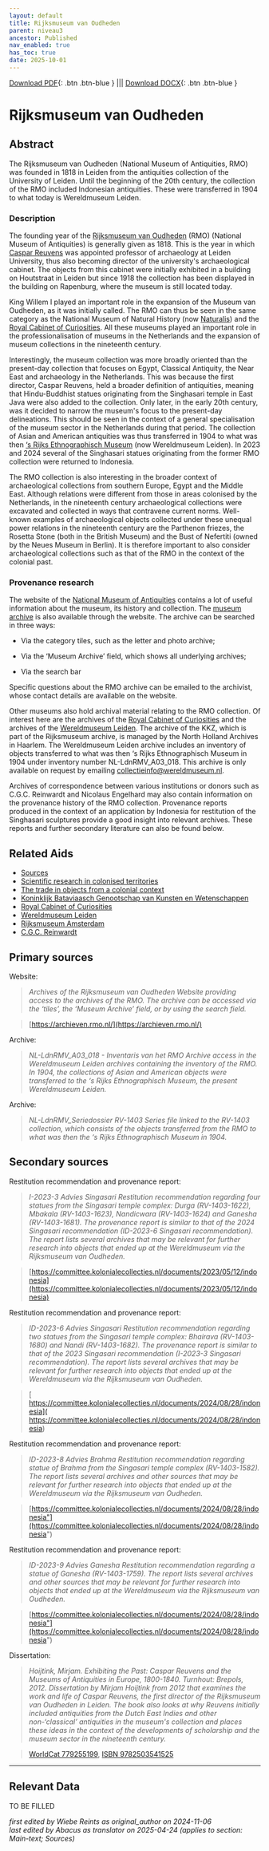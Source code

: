 ```yaml
---
layout: default
title: Rijksmuseum van Oudheden
parent: niveau3
ancestor: Published
nav_enabled: true
has_toc: true
date: 2025-10-01
--- 
```



[Download PDF](https://raw.githubusercontent.com/colonial-heritage/research-guides-dev/refs/heads/main/EXPORTS/published/PDF/niveau3/English/RMO.pdf){: .btn .btn-blue } |||    [Download DOCX](https://raw.githubusercontent.com/colonial-heritage/research-guides-dev/refs/heads/main/EXPORTS/published/DOCX/niveau3/English/RMO.docx){: .btn .btn-blue }


# Rijksmuseum van Oudheden


## Abstract

The Rijksmuseum van Oudheden (National Museum of Antiquities, RMO) was founded in 1818 in Leiden from the antiquities collection of the University of Leiden. Until the beginning of the 20th century, the collection of the RMO included Indonesian antiquities. These were transferred in 1904 to what today is Wereldmuseum Leiden.

### Description

The founding year of the [Rijksmuseum van Oudheden](https://www.rmo.nl)  (RMO) (National Museum of Antiquities) is generally given as 1818. This is the year in which [Caspar Reuvens](http://www.wikidata.org/entity/Q1863369) was appointed professor of archaeology at Leiden University, thus also becoming director of the university's archaeological cabinet. The objects from this cabinet were initially exhibited in a building on Houtstraat in Leiden but since 1918 the collection has been displayed in the building on Rapenburg, where the museum is still located today.

King Willem I played an important role in the expansion of the Museum van Oudheden, as it was initially called. The RMO can thus be seen in the same category as the National Museum of Natural History (now [Naturalis]( https://app.colonialcollections.nl/en/research-aids/https%3A%2F%2Fn2t%252Enet%2Fark%3A%2F27023%2Fb897e22a1eae224b0ca13b5ec14d51cb)) and the [Royal Cabinet of Curiosities]( https://app.colonialcollections.nl/en/research-aids/https%3A%2F%2Fn2t%252Enet%2Fark%3A%2F27023%2Fcc7609accb9857dc8ca777ff1d6d4af1). All these museums played an important role in the professionalisation of museums in the Netherlands and the expansion of museum collections in the nineteenth century.

Interestingly, the museum collection was more broadly oriented than the present-day collection that focuses on Egypt, Classical Antiquity, the Near East and archaeology in the Netherlands. This was because the first director, Caspar Reuvens, held a broader definition of antiquities, meaning that Hindu-Buddhist statues originating from the Singhasari temple in East Java were also added to the collection. Only later, in the early 20th century, was it decided to narrow the museum's focus to the present-day delineations. This should be seen in the context of a general specialisation of the museum sector in the Netherlands during that period. The collection of Asian and American antiquities was thus transferred in 1904 to what was then [‘s Rijks Ethnographisch Museum]( https://app.colonialcollections.nl/en/research-aids/https%3A%2F%2Fn2t%252Enet%2Fark%3A%2F27023%2F77c1a0cf982b33b9e88073c4a704049b) (now Wereldmuseum Leiden). In 2023 and 2024 several of the Singhasari statues originating from the former RMO collection were returned to Indonesia.

The RMO collection is also interesting in the broader context of archaeological collections from southern Europe, Egypt and the Middle East. Although relations were different from those in areas colonised by the Netherlands, in the nineteenth century archaeological collections were excavated and collected in ways that contravene current norms. Well-known examples of archaeological objects collected under these unequal power relations in the nineteenth century are the Parthenon friezes, the Rosetta Stone (both in the British Museum) and the Bust of Nefertiti (owned by the Neues Museum in Berlin). It is therefore important to also consider archaeological collections such as that of the RMO in the context of the colonial past.

### Provenance research

The website of the [National Museum of Antiquities](https://www.rmo.nl) contains a lot of useful information about the museum, its history and collection. The [museum archive](https://archieven.rmo.nl/) is also available through the website. The archive can be searched in three ways:

- Via the category tiles, such as the letter and photo archive;

- Via the ‘Museum Archive’ field, which shows all underlying archives;

- Via the search bar

Specific questions about the RMO archive can be emailed to the archivist, whose contact details are available on the website.

Other museums also hold archival material relating to the RMO collection. Of interest here are the archives of the [Royal Cabinet of Curiosities]( https://app.colonialcollections.nl/en/research-aids/https%3A%2F%2Fn2t%252Enet%2Fark%3A%2F27023%2Fcc7609accb9857dc8ca777ff1d6d4af1) and the archives of the [Wereldmuseum Leiden]( https://app.colonialcollections.nl/en/research-aids/https%3A%2F%2Fn2t%252Enet%2Fark%3A%2F27023%2F77c1a0cf982b33b9e88073c4a704049b). The archive of the KKZ, which is part of the Rijksmuseum archive, is managed by the North Holland Archives in Haarlem. The Wereldmuseum Leiden archive includes an inventory of objects transferred to what was then ‘s Rijks Ethnographisch Museum in 1904 under inventory number NL-LdnRMV_A03_018. This archive is only available on request by emailing [collectieinfo@wereldmuseum.nl](mailto:collectieinfo@wereldmuseum.nl). 

Archives of correspondence between various institutions or donors such as C.G.C. Reinwardt and Nicolaus Engelhard may also contain information on the provenance history of the RMO collection. Provenance reports produced in the context of an application by Indonesia for restitution of the Singhasari sculptures provide a good insight into relevant archives. These reports and further secondary literature can also be found below.


## Related Aids

 - [Sources](niveau1/English/Sources_20240501.yml)  
 - [Scientific research in colonised territories](niveau2/English/Science_20240821.yml)  
 - [The trade in objects from a colonial context](niveau2/English/Trade_20240316.yml)  
 - [Koninklijk Bataviaasch Genootschap van Kunsten en Wetenschappen](niveau3/English/BGKW_20240905.yml)  
 - [Royal Cabinet of Curiosities](niveau3/English/KKZ_20240417.yml)  
 - [Wereldmuseum Leiden](niveau3/English/WMLeiden_20240508.yml)  
 - [Rijksmuseum Amsterdam](niveau3/English/RijksmuseumAmsterdam_20240905.yml)  
 - [C.G.C. Reinwardt](niveau3/English/Reinwardt_20241217.yml)  

## Primary sources

Website:
  > *Archives of the Rijksmuseum van Oudheden*
  > _Website providing access to the archives of the RMO. The archive can be accessed via the ‘tiles’, the ‘Museum Archive’ field, or by using the search field._  

  > [https://archieven.rmo.nl/](https://archieven.rmo.nl/)

Archive:
  > *NL-LdnRMV_A03_018 - Inventaris van het RMO*
  > _Archive access in the Wereldmuseum Leiden archives containing the inventory of the RMO. In 1904, the collections of Asian and American objects were transferred to the ‘s Rijks Ethnographisch Museum, the present Wereldmuseum Leiden._  

  > 

Archive:
  > *NL-LdnRMV_Seriedossier RV-1403*
  > _Series file linked to the RV-1403 collection, which consists of the objects transferred from the RMO to what was then the ‘s Rijks Ethnographisch Museum in 1904._  

  > 

## Secondary sources

Restitution recommendation and provenance report:
  > *I-2023-3 Advies Singasari*
  > _Restitution recommendation regarding four statues from the Singasari temple complex: Durga (RV-1403-1622), Mbakala (RV-1403-1623), Nandicwara (RV-1403-1624) and Ganesha (RV-1403-1681). The provenance report is similar to that of the 2024 Singasari recommendation (ID-2023-6 Singasari recommendation). The report lists several archives that may be relevant for further research into objects that ended up at the Wereldmuseum via the Rijksmuseum van Oudheden._  

  > [https://committee.kolonialecollecties.nl/documents/2023/05/12/indonesia](https://committee.kolonialecollecties.nl/documents/2023/05/12/indonesia)

Restitution recommendation and provenance report:
  > *ID-2023-6 Advies Singasari*
  > _Restitution recommendation regarding two statues from the Singasari temple complex: Bhairava (RV-1403-1680) and Nandi (RV-1403-1682). The provenance report is similar to that of the 2023 Singasari recommendation (I-2023-3 Singasari recommendation). The report lists several archives that may be relevant for further research into objects that ended up at the Wereldmuseum via the Rijksmuseum van Oudheden._  

  > [ https://committee.kolonialecollecties.nl/documents/2024/08/28/indonesia]( https://committee.kolonialecollecties.nl/documents/2024/08/28/indonesia)

Restitution recommendation and provenance report:
  > *ID-2023-8 Advies Brahma*
  > _Restitution recommendation regarding statue of Brahma from the Singasari temple complex (RV-1403-1582). The report lists several archives and other sources that may be relevant for further research into objects that ended up at the Wereldmuseum via the Rijksmuseum van Oudheden._  

  > [https://committee.kolonialecollecties.nl/documents/2024/08/28/indonesia"](https://committee.kolonialecollecties.nl/documents/2024/08/28/indonesia")

Restitution recommendation and provenance report:
  > *ID-2023-9 Advies Ganesha*
  > _Restitution recommendation regarding a statue of Ganesha (RV-1403-1759). The report lists several archives and other sources that may be relevant for further research into objects that ended up at the Wereldmuseum via the Rijksmuseum van Oudheden._  

  > [https://committee.kolonialecollecties.nl/documents/2024/08/28/indonesia"](https://committee.kolonialecollecties.nl/documents/2024/08/28/indonesia")

Dissertation:
  > *Hoijtink, Mirjam. Exhibiting the Past: Caspar Reuvens and the Museums of Antiquities in Europe, 1800-1840. Turnhout: Brepols, 2012.*
  > _Dissertation by Mirjam Hoijtink from 2012 that examines the work and life of Caspar Reuvens, the first director of the Rijksmuseum van Oudheden in Leiden. The book also looks at why Reuvens initially included antiquities from the Dutch East Indies and other non-‘classical’ antiquities in the museum's collection and places these ideas in the context of the developments of scholarship and the museum sector in the nineteenth century._  

  > [WorldCat 779255199](https://search.worldcat.org/title/779255199), [ISBN 9782503541525](https://isbnsearch.org/isbn/9782503541525)



---
## Relevant Data 
TO BE FILLED

_first edited by Wiebe Reints as original_author on 2024-11-06_  
_last edited by Abacus as translator on 2025-04-24
(applies to section: Main-text; Sources)_
        